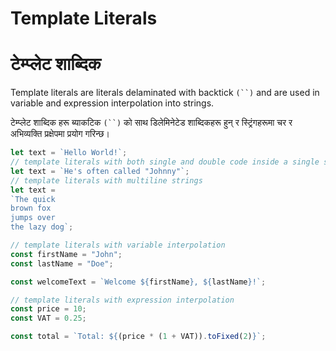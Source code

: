 # Template Literals

# टेम्प्लेट शाब्दिक

Template literals are literals delaminated with backtick `(``)` and are used in variable and expression interpolation into strings.&#x20;

टेम्प्लेट शाब्दिक हरू ब्याकटिक `(``)` को साथ डिलेमिनेटेड शाब्दिकहरू हुन् र स्ट्रिंगहरूमा चर र अभिव्यक्ति प्रक्षेपमा प्रयोग गरिन्छ।

```javascript
let text = `Hello World!`;
// template literals with both single and double code inside a single string
let text = `He's often called "Johnny"`;
// template literals with multiline strings
let text =
`The quick
brown fox
jumps over
the lazy dog`;

// template literals with variable interpolation
const firstName = "John";
const lastName = "Doe";

const welcomeText = `Welcome ${firstName}, ${lastName}!`;

// template literals with expression interpolation
const price = 10;
const VAT = 0.25;

const total = `Total: ${(price * (1 + VAT)).toFixed(2)}`;
```

&#x20;
